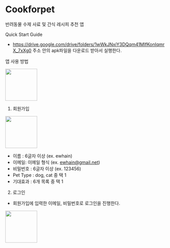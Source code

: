 # Cookforpet
반려동물 수제 사료 및 간식 레시피 추천 앱

Quick Start Guide

-  https://drive.google.com/drive/folders/1wWkJNxiY3DQqm41MIfKonIqmrX_7xXg0  주소 안의 apk파일을 다운로드 받아서 실행한다.
 
앱 사용 방법

<img src = "https://user-images.githubusercontent.com/89790235/172295344-42c4db6d-3515-4d99-b9dd-f9c4499a9967.png" width = "100" />


1. 회원가입

<img src = "https://user-images.githubusercontent.com/89790235/172295649-5d8dc2ef-6c7d-4bd4-9f63-ed931383a201.png" width = "100" />

- 이름 : 6글자 이상 (ex. ewhain)
- 이메일: 이메일 형식 (ex. ewhain@gmail.net)
- 비밀번호 : 6글자 이상 (ex. 123456)
- Pet Type : dog, cat 중 택 1
- 기대효과 : 6개 목록 중 택 1


2. 로그인

- 회원가입에 입력한 이메일, 비밀번호로 로그인을 진행한다.

<img src = "https://user-images.githubusercontent.com/89790235/172295588-c4e7f8cc-575f-4945-92a9-34d1e9b23286.png" width = "100" />

 



